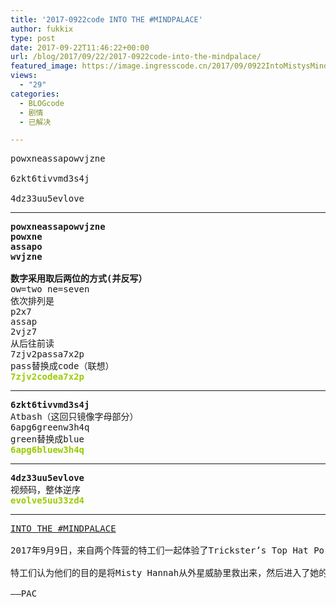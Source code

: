 ```yaml
---
title: '2017-0922code INTO THE #MINDPALACE'
author: fukkix
type: post
date: 2017-09-22T11:46:22+00:00
url: /blog/2017/09/22/2017-0922code-into-the-mindpalace/
featured_image: https://image.ingresscode.cn/2017/09/0922IntoMistysMindPalace-470x260.jpg?x-oss-process=image/resize,m_fill,w_470,h_220
views:
  - "29"
categories:
  - BLOGcode
  - 剧情
  - 已解决

---
```

<pre>powxneassapowvjzne

6zkt6tivvmd3s4j

4dz33uu5evlove
<!--more--></pre>

* * *

<pre><strong>powxneassapowvjzne
powxne
assapo
wvjzne

数字采用取后两位的方式(并反写）
</strong>ow=two ne=seven
依次排列是
p2x7
assap
2vjz7
从后往前读
7zjv2passa7x2p
pass替换成code（联想）<strong>
<span style="color: #99cc00;">7zjv2codea7x2p</span></strong></pre>

* * *

<pre><strong>6zkt6tivvmd3s4j
</strong>Atbash（这回只镜像字母部分）
6apg6greenw3h4q
green替换成blue<strong>
<span style="color: #99cc00;">6apg6bluew3h4q</span></strong></pre>

* * *

<pre><strong>4dz33uu5evlove
</strong>视频码，整体逆序<strong>
<span style="color: #99cc00;">evolve5uu33zd4</span></strong></pre>

* * *

<pre><a href="http://investigate.ingress.com/2017/09/22/into-the-mindpalace/">INTO THE #MINDPALACE</a>

2017年9月9日，来自两个阵营的特工们一起体验了Trickster’s Top Hat Portal（魔术师高礼帽Po）（在#13MAGNUSREAWAKENS的纳瓦罗营地活动时用Tecthulhu模块建立的），也进入了Misty Hannah的#记忆宫殿进行远程参与练习。

特工们认为他们的目的是将Misty Hannah从外星威胁里救出来，然后进入了她的记忆——但是魔术师有她的一些秘密计划……在RPE中重要的一课是特工们要学会构建自己的记忆宫殿保护自己。

——PAC</pre>